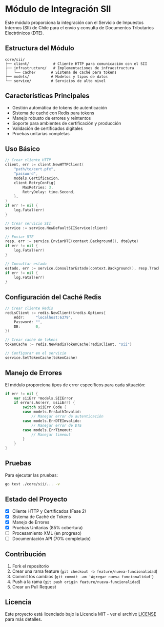 # Módulo de Integración SII

Este módulo proporciona la integración con el Servicio de Impuestos Internos (SII) de Chile para el envío y consulta de Documentos Tributarios Electrónicos (DTE).

## Estructura del Módulo

```
core/sii/
├── client/           # Cliente HTTP para comunicación con el SII
├── infrastructure/   # Implementaciones de infraestructura
│   └── cache/       # Sistema de caché para tokens
├── models/          # Modelos y tipos de datos
└── service/         # Servicios de alto nivel
```

## Características Principales

- Gestión automática de tokens de autenticación
- Sistema de caché con Redis para tokens
- Manejo robusto de errores y reintentos
- Soporte para ambientes de certificación y producción
- Validación de certificados digitales
- Pruebas unitarias completas

## Uso Básico

```go
// Crear cliente HTTP
client, err := client.NewHTTPClient(
    "path/to/cert.pfx",
    "password",
    models.Certificacion,
    client.RetryConfig{
        MaxRetries: 3,
        RetryDelay: time.Second,
    },
)
if err != nil {
    log.Fatal(err)
}

// Crear servicio SII
service := service.NewDefaultSIIService(client)

// Enviar DTE
resp, err := service.EnviarDTE(context.Background(), dteByte)
if err != nil {
    log.Fatal(err)
}

// Consultar estado
estado, err := service.ConsultarEstado(context.Background(), resp.TrackID)
if err != nil {
    log.Fatal(err)
}
```

## Configuración del Caché Redis

```go
// Crear cliente Redis
redisClient := redis.NewClient(&redis.Options{
    Addr:     "localhost:6379",
    Password: "",
    DB:       0,
})

// Crear caché de tokens
tokenCache := redis.NewRedisTokenCache(redisClient, "sii")

// Configurar en el servicio
service.SetTokenCache(tokenCache)
```

## Manejo de Errores

El módulo proporciona tipos de error específicos para cada situación:

```go
if err != nil {
    var siiErr *models.SIIError
    if errors.As(err, &siiErr) {
        switch siiErr.Code {
        case models.ErrAuthInvalid:
            // Manejar error de autenticación
        case models.ErrDTEInvalido:
            // Manejar error de DTE
        case models.ErrTimeout:
            // Manejar timeout
        }
    }
}
```

## Pruebas

Para ejecutar las pruebas:

```bash
go test ./core/sii/... -v
```

## Estado del Proyecto

- [x] Cliente HTTP y Certificados (Fase 2)
- [x] Sistema de Caché de Tokens
- [x] Manejo de Errores
- [x] Pruebas Unitarias (85% cobertura)
- [ ] Procesamiento XML (en progreso)
- [ ] Documentación API (70% completado)

## Contribución

1. Fork el repositorio
2. Crear una rama feature (`git checkout -b feature/nueva-funcionalidad`)
3. Commit los cambios (`git commit -am 'Agregar nueva funcionalidad'`)
4. Push a la rama (`git push origin feature/nueva-funcionalidad`)
5. Crear un Pull Request

## Licencia

Este proyecto está licenciado bajo la Licencia MIT - ver el archivo [LICENSE](LICENSE) para más detalles. 